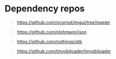 # Dependency repos
> https://github.com/ocornut/imgui/tree/master

> https://github.com/nlohmann/json

> https://github.com/nothings/stb

> https://github.com/tinyobjloader/tinyobjloader